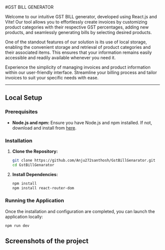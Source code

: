 #GST BILL GENERATOR 

Welcome to our intuitive GST BILL generator, developed using React.js and Vite! Our tool allows you to effortlessly create invoices by customizing product categories with their respective GST percentages, adding new products, and seamlessly generating bills by selecting desired products.

One of the standout features of our solution is its use of local storage, enabling the convenient storage and retrieval of product categories and their associated items. This ensures that your information remains easily accessible and readily available whenever you need it.

Experience the simplicity of managing invoices and product information within our user-friendly interface. Streamline your billing process and tailor invoices to suit your specific needs with ease.

---

## Local Setup

### Prerequisites
- **Node.js and npm:** 
  Ensure you have Node.js and npm installed. If not, download and install from [here](https://nodejs.org/).

### Installation

1. **Clone the Repository:**
    ```bash
    git clone https://github.com/Anju272santhosh/GstBillGenarator.git
    cd GstBillGenarator
    ```

2. **Install Dependencies:**
    ```bash
    npm install
    npm install react-router-dom
    ```

### Running the Application

Once the installation and configuration are completed, you can launch the application locally:

   ```bash
   npm run dev

   ```


## Screenshots of the project











